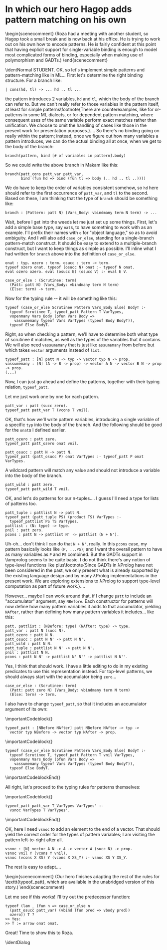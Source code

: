 # In which our hero Hagop adds pattern matching on his own

<!--
```makam
%use "05-gadts.md".
tests: testsuite. %testsuite tests.
```
-->

\begin{scenecomment}
(Roza had a meeting with another student, so Hagop took a small break and is now back at his
office. He is trying to work out on his own how to encode patterns. He is fairly
confident at this point that having explicit support for single-variable
binding is enough to model most complicated forms of binding, especially when making use of
polymorphism and GADTs.)
\end{scenecomment}

\identNormal
STUDENT. OK, so let's implement simple patterns and pattern-matching like in ML... First let's determine
the right binding structure. For a branch like:

```nohighlight
| cons(hd, tl) -> ... hd .. tl ...
```

the pattern introduces 2 variables, `hd` and `tl`, which the body of the branch can refer to. But we can't really refer to those variables in the pattern itself, at least for simple patterns\footnote{There are counterexamples, like for or-patterns in some ML dialects, or for dependent pattern matching, where consequent uses of the same variable perform exact matches rather than unification. We choose to omit the handling of cases like those in the present work for presentation purposes.}.... So there's no binding going on really within the pattern; instead, once we figure out how many variables a pattern introduces, we can do the actual binding all at once, when we get to the body of the branch:

```nohighlight
branch(pattern, bind [# of variables in pattern].body)
```

So we could write the above branch in Makam like this:

```nohighlight
branch(patt_cons patt_var patt_var,
       bind (fun hd => bind (fun tl => body (.. hd .. tl ..))))
```

We do have to keep the order of variables consistent somehow, so `hd`
here should refer to the first occurrence of `patt_var`, and `tl` to
the second. Based on these, I am thinking that the type of `branch`
should be something like:

```nohighlight
branch : (Pattern: patt N) (Vars_Body: vbindmany term N term) -> ...
```

Wait, before I get into the weeds let me just set up some things. First, let's add a simple base
type, say `nat`s, to have something to work with as an example. I'll prefix their names with `o` for
"object language," so as to avoid ambiguity. And I will also add `case_or_else`,
standing for a single-branch pattern-match construct. It should be easy to extend to a
multiple-branch construct, but I want to keep things as simple as possible. I'll inline what I had written for `branch` above into the definition of `case_or_else`.

```makam
onat : typ. ozero : term. osucc : term -> term.
typeof ozero onat. typeof (osucc N) onat :- typeof N onat.
eval ozero ozero. eval (osucc E) (osucc V) :- eval E V.
```

```
case_or_else : (Scrutinee: term)
  (Patt: patt N) (Vars_Body: vbindmany term N term)
  (Else: term) -> term.
```

Now for the typing rule -- it will be something like this:

```
typeof (case_or_else Scrutinee Pattern Vars_Body Else) BodyT :-
  typeof Scrutinee T, typeof_patt Pattern T VarTypes,
  vopenmany Vars_Body (pfun Vars Body =>
    vassumemany typeof Vars VarTypes (typeof Body BodyT)),
  typeof Else BodyT.
```

Right, so when checking a pattern, we'll have to determine both what type of scrutinee it matches,
as well as the types of the variables that it contains. We will also need `vassumemany` that is just
like `assumemany` from before but which takes `vector` arguments instead of `list`.

```
typeof_patt : [N] patt N -> typ -> vector typ N -> prop.
vassumemany : [N] (A -> B -> prop) -> vector A N -> vector B N -> prop -> prop.
(...)
```

Now, I can just go ahead and define the patterns, together with their
typing relation, `typeof_patt`.

Let me just work one by one for each pattern.

```
patt_var : patt (succ zero).
typeof_patt patt_var T (vcons T vnil).
```

OK, that's how we'll write pattern variables, introducing a single variable of a specific `typ` into the body of the branch. And the following should be good for the `onat`s I defined earlier.

```
patt_ozero : patt zero.
typeof_patt patt_ozero onat vnil.

patt_osucc : patt N -> patt N.
typeof_patt (patt_osucc P) onat VarTypes :- typeof_patt P onat VarTypes.
```

A wildcard pattern will match any value and should not introduce a variable into the body of the branch.

```
patt_wild : patt zero.
typeof_patt patt_wild T vnil.
```

OK, and let's do patterns for our n-tuples.... I guess I'll need a
type for lists of patterns too.

```
patt_tuple : pattlist N -> patt N.
typeof_patt (patt_tuple PS) (product TS) VarTypes :-
  typeof_pattlist PS TS VarTypes.
pattlist : (N: type) -> type.
pnil : patt zero.
pcons : patt N -> pattlist N' -> pattlist (N + N').
```

Uh-oh...  don't think I can do that `N + N'`, really. In this `pcons` case, my pattern basically
looks like `(P, ...PS)`; and I want the overall pattern to have as many variables as `P` and `PS`
combined. But the GADTs support in \lamprolog seems to be quite basic. I do not think there's any
notion of type-level functions like plus\footnote{Since GADTs in λProlog have not been considered in the past, we only present what is already supported by the existing language design and by many λProlog implementations in the present work. We are exploring extensions to λProlog to support type-level computation as part of future work.}....

However... maybe I can work around that, if I change `patt` to include an "accumulator" argument, say `NBefore`. Each constructor for patterns will now define how many pattern variables it adds to that accumulator, yielding `NAfter`, rather than defining how many pattern variables it includes... like this:

```makam
patt, pattlist : (NBefore: type) (NAfter: type) -> type.
patt_var : patt N (succ N).
patt_ozero : patt N N.
patt_osucc : patt N N' -> patt N N'.
patt_wild : patt N N.
patt_tuple : pattlist N N' -> patt N N'.
pnil : pattlist N N.
pcons : patt N N' -> pattlist N' N'' -> pattlist N N''.
```

Yes, I think that should work. I have a little editing to do in my existing predicates to use this
representation instead. For top-level patterns, we should always start with the accumulator being `zero`...

<!--
```makam-stdlib
vsnoc : [N] vector A N -> A -> vector A (succ N) -> prop.
vsnoc vnil Y (vcons Y vnil).
vsnoc (vcons X XS) Y (vcons X XS_Y) :- vsnoc XS Y XS_Y.
```
-->

```makam
case_or_else : (Scrutinee: term)
  (Patt: patt zero N) (Vars_Body: vbindmany term N term)
  (Else: term) -> term.
```

I also have to change `typeof_patt`, so that it includes an accumulator argument of its
own:

\importantCodeblock{}
```makam
typeof_patt : [NBefore NAfter] patt NBefore NAfter -> typ ->
  vector typ NBefore -> vector typ NAfter -> prop.
```
\importantCodeblock{}
```makam
typeof (case_or_else Scrutinee Pattern Vars_Body Else) BodyT :-
  typeof Scrutinee T, typeof_patt Pattern T vnil VarTypes,
  vopenmany Vars_Body (pfun Vars Body =>
    vassumemany typeof Vars VarTypes (typeof Body BodyT)),
  typeof Else BodyT.
```
\importantCodeblockEnd{}

All right, let's proceed to the typing rules for patterns themselves:

\importantCodeblock{}
```makam
typeof_patt patt_var T VarTypes VarTypes' :-
  vsnoc VarTypes T VarTypes'.
```
\importantCodeblockEnd{}

OK, here I need `vsnoc` to add an element to the end of a vector.
That should yield the correct order for the types of pattern variables;
I am visiting the pattern left-to-right after all.

```
vsnoc : [N] vector A N -> A -> vector A (succ N) -> prop.
vsnoc vnil Y (vcons Y vnil).
vsnoc (vcons X XS) Y (vcons X XS_Y) :- vsnoc XS Y XS_Y.
```

The rest is easy to adapt....

\begin{scenecomment}
(Our hero finishes adapting the rest of the rules for \texttt{typeof\_patt},
which are available in the unabridged version of this story.)
\end{scenecomment}

<!--
```makam
typeof_patt patt_ozero onat VarTypes VarTypes.

typeof_patt (patt_osucc P) onat VarTypes VarTypes' :-
  typeof_patt P onat VarTypes VarTypes'.

typeof_patt patt_wild T VarTypes VarTypes.

typeof_pattlist : [NBefore NAfter]
  pattlist NBefore NAfter -> list typ ->
  vector typ NBefore -> vector typ NAfter -> prop.

typeof_pattlist pnil [] VarTypes VarTypes.
typeof_pattlist (pcons P PS) (T :: TS) VarTypes VarTypes'' :-
  typeof_patt P T VarTypes VarTypes',
  typeof_pattlist PS TS VarTypes' VarTypes''.

typeof_patt (patt_tuple PS) (product TS) VarTypes VarTypes' :-
  typeof_pattlist PS TS VarTypes VarTypes'.
```
-->

Let me see if this works! I'll try out the predecessor function:

```makam
typeof (lam _ (fun n => case_or_else n
  (patt_osucc patt_var) (vbind (fun pred => vbody pred))
  ozero)) T ?
>> Yes:
>> T := arrow onat onat.
```

Great! Time to show this to Roza.

\identDialog

<!--
```makam
%use "06-removed-patterns-eval.md".
```
-->
